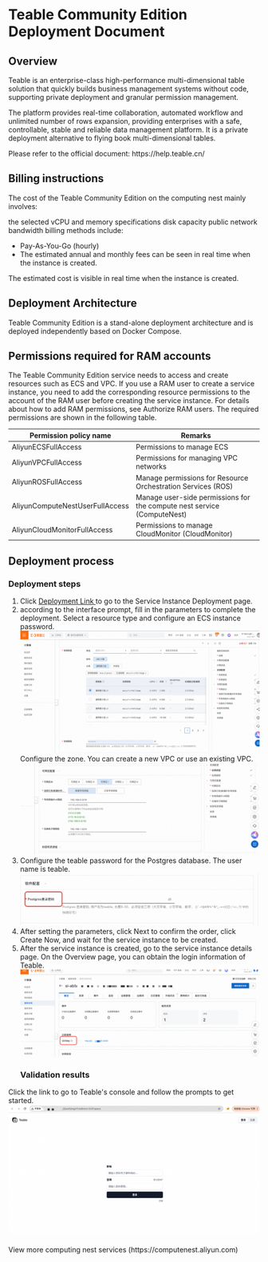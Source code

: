 <h1>Teable Community Edition Deployment Document </h1>

<h2> Overview </h2>

<p>Teable is an enterprise-class high-performance multi-dimensional table solution that quickly builds business management systems without code, supporting private deployment and granular permission management. </p>

<p> The platform provides real-time collaboration, automated workflow and unlimited number of rows expansion, providing enterprises with a safe, controllable, stable and reliable data management platform. It is a private deployment alternative to flying book multi-dimensional tables. </p>

<p> Please refer to the official document: https://help.teable.cn/</p>

<h2> Billing instructions </h2>

<p> The cost of the Teable Community Edition on the computing nest mainly involves:</p>

<p> the selected vCPU and memory specifications disk capacity public network bandwidth billing methods include:</p>

<ul>
<li> Pay-As-You-Go (hourly)</li>
<li> The estimated annual and monthly fees can be seen in real time when the instance is created. </li>
</ul>

<p> The estimated cost is visible in real time when the instance is created. </p>

<h2> Deployment Architecture </h2>

<p>Teable Community Edition is a stand-alone deployment architecture and is deployed independently based on Docker Compose.</p>

<h2> Permissions required for RAM accounts </h2>

<p> The Teable Community Edition service needs to access and create resources such as ECS and VPC. If you use a RAM user to create a service instance, you need to add the corresponding resource permissions to the account of the RAM user before creating the service instance. For details about how to add RAM permissions, see Authorize RAM users. The required permissions are shown in the following table. </p>

<table>
<thead>
<tr>
<th> Permission policy name </th>
<th> Remarks </th>
</tr>
</thead>
<tbody>
<tr>
<td>AliyunECSFullAccess</td>
<td> Permissions to manage ECS </td>
</tr>
<tr>
<td>AliyunVPCFullAccess</td>
<td> Permissions for managing VPC networks </td>
</tr>
<tr>
<td>AliyunROSFullAccess</td>
<td> Manage permissions for Resource Orchestration Services (ROS) </td>
</tr>
<tr>
<td>AliyunComputeNestUserFullAccess</td>
<td> Manage user-side permissions for the compute nest service (ComputeNest) </td>
</tr>
<tr>
<td>AliyunCloudMonitorFullAccess</td>
<td> Permissions to manage CloudMonitor (CloudMonitor) </td>
</tr>
</tbody>
</table>

<h2> Deployment process </h2>

<h3> Deployment steps </h3>

<ol>
<li> Click <a href = "https://computenest.console.aliyun.com/service/instance/create/default?type=user&ServiceName=Teable社区版"> Deployment Link </a> to go to the Service Instance Deployment page. </li>
<li> according to the interface prompt, fill in the parameters to complete the deployment.
Select a resource type and configure an ECS instance password.
<img src="img.png" alt="img.png" />
Configure the zone. You can create a new VPC or use an existing VPC.
<img src="img_1.png" alt="img_1.png" /></li>
<li> Configure the teable password for the Postgres database. The user name is teable.
<img src="img_3.png" alt="img_3.png" /></li>
<li> After setting the parameters, click Next to confirm the order, click Create Now, and wait for the service instance to be created. </li>
<li> After the service instance is created, go to the service instance details page. On the Overview page, you can obtain the login information of Teable.
<img src="img_2.png" alt="img_2.png" />
<h3> Validation results </h3></li>
</ol>

<p> Click the link to go to Teable's console and follow the prompts to get started.
<img src="img_4.png" alt="img_4.png" /></p>

<div style="margin-top: 20px;">
<footer>
<p> View more computing nest services (https://computenest.aliyun.com)</p>
</footer>
</div>
